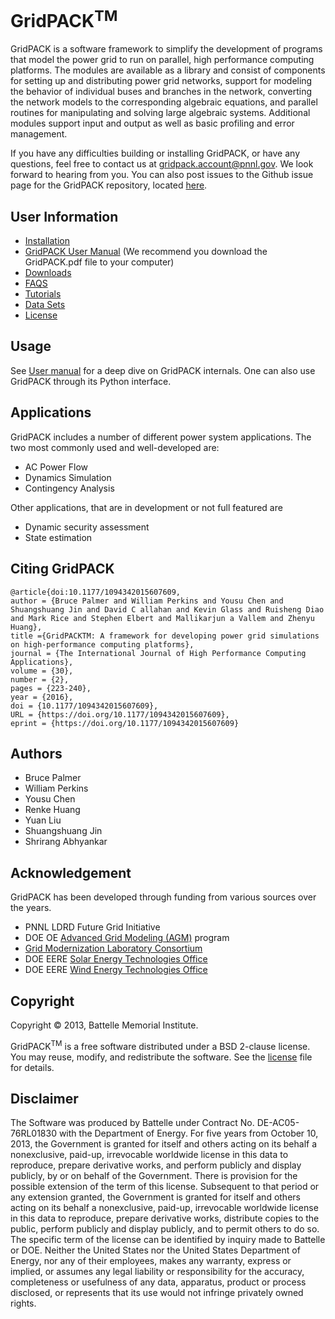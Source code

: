# GridPACK<sup>TM</sup>

GridPACK is a software framework to simplify the development of programs that model the power grid to run on parallel, high performance computing platforms. The
modules are available as a library and consist of components for
setting up and distributing power grid networks, support for modeling
the behavior of individual buses and branches in the network,
converting the network models to the corresponding algebraic
equations, and parallel routines for manipulating and solving large
algebraic systems. Additional modules support input and output as well
as basic profiling and error management.  

<!---See the [GridPACK home page](https://www.gridpack.org) for more information.-->
<!--
The GridPACK framework will simplify parallel power grid application development
by eliminating many of the index transformations and calculations required to
distribute data in parallel applications and also to move data from one
processor to another as the calculation proceeds. Application writers can focus
primarily on the physics of their problem without worrying about much of the
baggage associated with writing applications in parallel. GridPACK supplies core
functionalities that will simplify parallel code development. These include a
generic framework for setting up power grid networks and applying whatever
physical properties to the bus and branches that developers want, functionality
for distributing the networks across processors and managing the exchange of
network data between processors, generic functionality for mapping data from the
networks to matrices and vectors, and libraries of parallel matrix and vector
operations, linear and non-linear solvers and preconditioners for solving the
equations generated by power grid models. The framework will also supply
routines for generating networks from standard format input files that describe
power grid networks (e.g. PTI files), writing data from the network back out to
files, and additional functionality for profiling and error management. The
modules in the framework are being designed to compartmentalize functionality in
a way that will simplify future code maintenance. This compartmentalization will
also allow modules to be updated more easily without requiring modification of
other modules or of the applications.
-->

If you have any difficulties building or installing GridPACK, or have any
questions, feel free to contact us at
[gridpack.account@pnnl.gov](mailto:gridpack.account@pnnl.gov). We look forward
to hearing from you. You can also post issues to the Github issue page for the
GridPACK repository, located
[here](https://github.com/GridOPTICS/GridPACK/issues).

## User Information

- [Installation](docs/markdown/BASIC_INSTALL.md)
- [GridPACK User Manual](docs/user_manual/GridPACK.pdf) (We recommend you download the GridPACK.pdf file to your computer)
- [Downloads](https://github.com/GridOPTICS/GridPACK/releases)
- [FAQS](docs/markdown/FAQS.md)
- [Tutorials](docs/markdown/TUTORIALS.md)
- [Data Sets](docs/markdown/DATASETS.md)
- [License](docs/markdown/LICENSE.md)
<!--
- [Building GridPACK from Scratch](docs/markdown/BUILD_GRIDPACK.md)
-->

<!--
## Submodule(s)

If building a verions of GridPACK that has been cloned directly from the Github
repository, it is first necessary to download some submodules. This can be done
using the command

```
git submodule update --init
```

The CMake configuration will fail if this command has not been run. If you are
building GridPACK from one of the releae tarballs, the submodules will already
be included in the tarball and this command is not necessary.
-->

## Usage
See [User manual](docs/user_manual/GridPACK.pdf) for a deep dive on GridPACK internals. One can also use GridPACK through its Python interface.

## Applications
GridPACK includes a number of different power system applications. The two most commonly used and well-developed are:
- AC Power Flow
- Dynamics Simulation
- Contingency Analysis

Other applications, that are in development or not full featured are
- Dynamic security assessment
- State estimation

## Citing GridPACK
```
@article{doi:10.1177/1094342015607609, 
author = {Bruce Palmer and William Perkins and Yousu Chen and Shuangshuang Jin and David C allahan and Kevin Glass and Ruisheng Diao and Mark Rice and Stephen Elbert and Mallikarjun a Vallem and Zhenyu Huang}, 
title ={GridPACKTM: A framework for developing power grid simulations on high-performance computing platforms}, 
journal = {The International Journal of High Performance Computing Applications}, 
volume = {30}, 
number = {2}, 
pages = {223-240}, 
year = {2016}, 
doi = {10.1177/1094342015607609}, 
URL = {https://doi.org/10.1177/1094342015607609}, 
eprint = {https://doi.org/10.1177/1094342015607609}
```

## Authors
- Bruce Palmer
- William Perkins
- Yousu Chen
- Renke Huang
- Yuan Liu
- Shuangshuang Jin
- Shrirang Abhyankar

## Acknowledgement
GridPACK has been developed through funding from various sources over the years.
- PNNL LDRD Future Grid Initiative
- DOE OE [Advanced Grid Modeling (AGM)](https://www.energy.gov/oe/advanced-grid-modeling) program
- [Grid Modernization Laboratory Consortium](https://www.energy.gov/gmi/grid-modernization-lab-consortium)
- DOE EERE [Solar Energy Technologies Office](https://www.energy.gov/eere/solar/solar-energy-technologies-office)
- DOE EERE [Wind Energy Technologies Office](https://www.energy.gov/eere/wind/wind-energy-technologies-office)

## Copyright
Copyright &copy; 2013, Battelle Memorial Institute.

GridPACK<sup>TM</sup> is a free software distributed under a BSD 2-clause license. You may reuse, modify, and redistribute the software. See the [license](src/LICENSE.md) file for details.


## Disclaimer
The Software was produced by Battelle under Contract No. DE-AC05-76RL01830 with
the Department of Energy. For five years from October 10, 2013, the Government is granted
for itself and others acting on its behalf a nonexclusive, paid-up, irrevocable worldwide license in this data to reproduce, prepare derivative works, and perform publicly and display
publicly, by or on behalf of the Government. There is provision for the possible extension
of the term of this license. Subsequent to that period or any extension granted, the Government is granted for itself and others acting on its behalf a nonexclusive, paid-up, irrevocable
worldwide license in this data to reproduce, prepare derivative works, distribute copies to
the public, perform publicly and display publicly, and to permit others to do so. The specific
term of the license can be identified by inquiry made to Battelle or DOE. Neither the United
States nor the United States Department of Energy, nor any of their employees, makes any
warranty, express or implied, or assumes any legal liability or responsibility for the accuracy,
completeness or usefulness of any data, apparatus, product or process disclosed, or represents that its use would not infringe privately owned rights.
